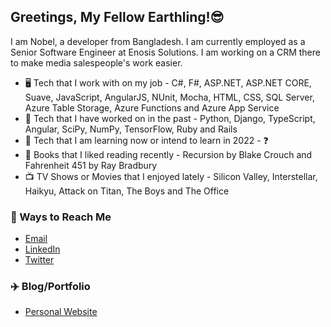 ## Greetings, My Fellow Earthling!😎

I am Nobel, a developer from Bangladesh. I am currently employed as a Senior Software Engineer at Enosis Solutions. I am working on a CRM there to make media salespeople's work easier.

+ 🖥️ Tech that I work with on my job - C#, F#, ASP.NET, ASP.NET CORE, Suave, JavaScript, AngularJS, NUnit, Mocha, HTML, CSS, SQL Server, Azure Table Storage, Azure Functions and Azure App Service
+ 💾 Tech that I have worked on in the past - Python, Django, TypeScript, Angular, SciPy, NumPy, TensorFlow, Ruby and Rails
+ 🌱 Tech that I am learning now or intend to learn in 2022 - ❓
+ 📗 Books that I liked reading recently - Recursion by Blake Crouch and Fahrenheit 451 by Ray Bradbury
+ 📺 TV Shows or Movies that I enjoyed lately - Silicon Valley, Interstellar, Haikyu, Attack on Titan, The Boys and The Office

### 🔗 Ways to Reach Me

+ [Email](mailto:asif.nobel@gmail.com)
+ [LinkedIn](https://www.linkedin.com/in/asifulnobel)
+ [Twitter](https://twitter.com/Asiful_Nobel)

### ✈️ Blog/Portfolio

+ [Personal Website](https://asifulnobel.github.io/)
